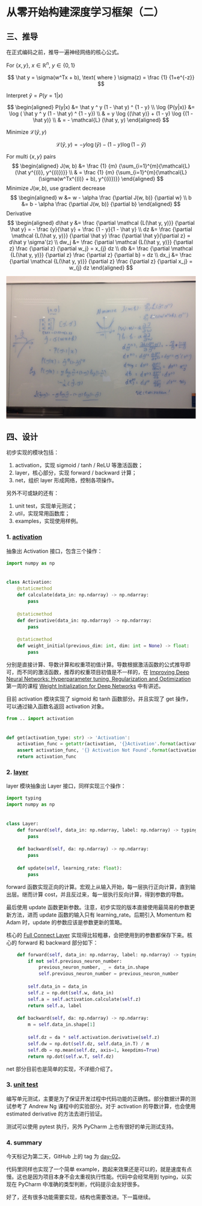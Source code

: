 # 从零开始构建深度学习框架（二）

## 三、推导

在正式编码之前，推导一遍神经网络的核心公式。

For $\{x, y\}$, $x \in \mathbb{R}^n$, $y \in \{0, 1\}$

$$
\hat y = \sigma(w^Tx + b), \text{ where } \sigma(z) = \frac {1} {1+e^{-z}}
$$

Interpret $\hat{y}=P(y=1|x)$

$$
\begin{aligned}
P(y|x) &= \hat y ^ y (1 - \hat y) ^ {1 - y} \\
\log {P(y|x)} &= \log ( \hat y ^ y (1 - \hat y) ^ {1 - y}) \\
& = y \log {(\hat y)} + (1 - y) \log {(1 - \hat y)} \\
& = - \mathcal{L} (\hat y, y)
\end{aligned}
$$

Minimize $\mathcal{L} (\hat y, y)$

$$
\mathcal{L} (\hat y, y) = - y \log {(\hat y)} - (1 - y) \log {(1 - \hat y)}
$$

For multi $\{x, y\}$ pairs
$$
\begin{aligned}
J(w, b) &= \frac {1} {m} {\sum_{i=1}^{m}{\mathcal{L}(\hat y^{(i)}, y^{(i)})}} \\
& = \frac {1} {m} {\sum_{i=1}^{m}{\mathcal{L}(\sigma(w^Tx^{(i)} + b), y^{(i)})}}
\end{aligned}
$$
Minimize $J(w, b)$, use gradient decrease
$$
\begin{aligned}
w &= w - \alpha \frac {\partial J(w, b)} {\partial w} \\
b &= b -  \alpha \frac {\partial J(w, b)} {\partial b}
\end{aligned}
$$
Derivative
$$
\begin{aligned}
d\hat y &= \frac {\partial \mathcal {L(\hat y, y)}} {\partial \hat y} = - \frac {y}{\hat y} + \frac {1 - y}{1 - \hat y} \\
dz &= \frac {\partial \mathcal {L(\hat y, y)}} {\partial \hat y} \frac {\partial \hat y}{\partial z} = d\hat y \sigma'(z) \\
dw_j &= \frac {\partial \mathcal {L(\hat y, y)}} {\partial z} \frac {\partial z} {\partial w_j} = x_{j} dz \\
db &=  \frac {\partial \mathcal {L(\hat y, y)}} {\partial z} \frac {\partial z} {\partial b} = dz \\
dx_j &= \frac {\partial \mathcal {L(\hat y, y)}} {\partial z} \frac {\partial z} {\partial x_j} = w_{j} dz
\end{aligned}
$$

![](../images/a5ee4fa50b5cdb4fcba7aefe413c7ba3.png)

## 四、设计

初步实现的模块包括：

1. activation，实现 sigmoid / tanh / ReLU 等激活函数；
2. layer，核心部分，实现 forward / backward 计算；
3. net，组织 layer 形成网络，控制各项操作。

另外不可或缺的还有：

1. unit test，实现单元测试；
2. util，实现常用函数库；
3. examples，实现使用样例。

### 1. [activation](https://github.com/SF-Zhou/TinyDNN/tree/day-02/tiny_dnn/activation)

抽象出 Activation 接口，包含三个操作：

```python
import numpy as np


class Activation:
    @staticmethod
    def calculate(data_in: np.ndarray) -> np.ndarray:
        pass

    @staticmethod
    def derivative(data_in: np.ndarray) -> np.ndarray:
        pass

    @staticmethod
    def weight_initial(previous_dim: int, dim: int = None) -> float:
        pass
```

分别是直接计算、导数计算和权重项初值计算。导数根据激活函数的公式推导即可，而不同的激活函数，推荐的权重项目初值是不一样的，在 [Improving Deep Neural Networks: Hyperparameter tuning, Regularization and Optimization](https://www.coursera.org/learn/deep-neural-network/home) 第一周的课程 [Weight Initialization for Deep Networks](https://www.coursera.org/learn/deep-neural-network/lecture/RwqYe/weight-initialization-for-deep-networks) 中有讲述。

目前 activation 模块实现了 sigmoid 和 tanh 函数部分。并且实现了 get 操作，可以通过输入函数名返回 activation 对象。

```python
from .. import activation


def get(activation_type: str) -> 'Activation':
    activation_func = getattr(activation, '{}Activation'.format(activation_type.capitalize()), None)
    assert activation_func, '{} Activation Not Found'.format(activation_type.capitalize())
    return activation_func
```

### 2. [layer](https://github.com/SF-Zhou/TinyDNN/tree/day-02/tiny_dnn/layer)

layer 模块抽象出 Layer 接口，同样实现三个操作：

```python
import typing
import numpy as np


class Layer:
    def forward(self, data_in: np.ndarray, label: np.ndarray) -> typing.Tuple[np.ndarray, np.ndarray]:
        pass

    def backward(self, da: np.ndarray) -> np.ndarray:
        pass

    def update(self, learning_rate: float):
        pass
```

forward 函数实现正向的计算。宏观上从输入开始，每一层执行正向计算，直到输出层。继而计算 cost，并且反过来，每一层执行反向计算，得到参数的导数。

最后使用 update 函数更新参数。注意，初步实现的版本直接使用最简易的参数更新方法，进而 update 函数的输入只有 learning_rate。后期引入 Momentum 和 Adam 时，update 的参数应该是参数更新的策略。

核心的 [Full Connect Layer](https://github.com/SF-Zhou/TinyDNN/blob/day-02/tiny_dnn/layer/full_connect_layer.py) 实现得比较粗暴，会把使用到的参数都保存下来。核心的 forward 和 backward 部分如下：

```python
    def forward(self, data_in: np.ndarray, label: np.ndarray) -> typing.Tuple[np.ndarray, np.ndarray]:
        if not self.previous_neuron_number:
            previous_neuron_number, _ = data_in.shape
            self.previous_neuron_number = previous_neuron_number

        self.data_in = data_in
        self.z = np.dot(self.w, data_in)
        self.a = self.activation.calculate(self.z)
        return self.a, label

    def backward(self, da: np.ndarray) -> np.ndarray:
        m = self.data_in.shape[1]

        self.dz = da * self.activation.derivative(self.z)
        self.dw = np.dot(self.dz, self.data_in.T) / m
        self.db = np.mean(self.dz, axis=1, keepdims=True)
        return np.dot(self.w.T, self.dz)
```

net 部分目前也是简单的实现，不详细介绍了。

### 3. [unit test](https://github.com/SF-Zhou/TinyDNN/tree/day-02/tests)

编写单元测试，主要是为了保证开发过程中代码功能的正确性。部分数据计算的测试参考了 Andrew Ng 课程中的实验部分。对于 activation 的导数计算，也会使用 estimated derivative 的方法去进行验证。

测试可以使用 pytest 执行，另外 PyCharm 上也有很好的单元测试支持。

### 4. summary

今天标记为第二天，GitHub 上的 tag 为 [day-02](https://github.com/SF-Zhou/TinyDNN/tree/day-02/)。

代码里同样也实现了一个简单 example，跑起来效果还是可以的，就是速度有点慢。这也是因为项目本身不会太重视执行性能。代码中会经常用到 typing，以实现在 PyCharm 中准确的类型判断，代码提示会友好很多。

好了，还有很多功能需要实现，结构也需要改进。下一篇继续。

